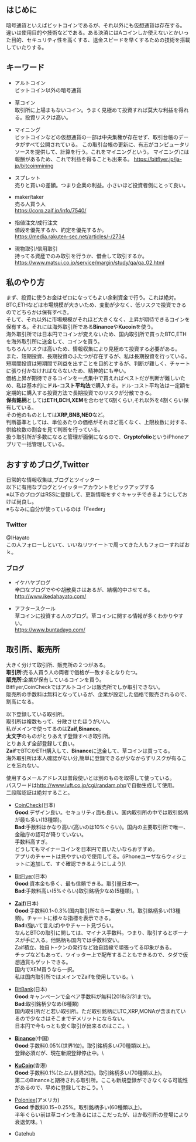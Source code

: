 ## はじめに
暗号通貨といえばビットコインであるが、それ以外にも仮想通貨は存在する。
違いは使用目的や技術などである。ある決済にはAコインしか使えないとかいった目的、セキュリティ性を高くする、送金スピードを早くするための技術を搭載していたりする。

## キーワード
- アルトコイン\
ビットコイン以外の暗号通貨

- 草コイン\
取引所に上場まもないコイン。うまく見極めて投資すれば莫大な利益を得れる。投資リスクは高い。

- マイニング\
ビットコインなどの仮想通貨の一部は中央集権が存在せず、取引台帳のデータがすべて公開されている。
この取引台帳の更新に、有志がコンピュータリソースを提供して、計算を行う。これをマイニングという。
マイニングには報酬があるため、これで利益を得ることも出来る。
<https://bitflyer.jp/ja-jp/bitcoinmining>

- スプレット\
売りと買いの差額。つまり企業の利益。小さいほど投資者側にとって良い。

- maker/taker\
売る人買う人\
<https://corp.zaif.jp/info/7540/>

- 指値注文/成行注文\
値段を優先するか、約定を優先するか。\
<https://media.rakuten-sec.net/articles/-/2734>

- 現物取引/信用取引\
持ってる資産でのみ取引を行うか、借金して取引するか。\
<https://www.matsui.co.jp/service/margin/study/qa/qa_02.html>

## 私のやり方
まず、投資に使うお金はゼロになってもよい余剰資金で行う。これは絶対。\
BTC,ETHなどは市場規模が大きいため、変動が少なく、低リスクで投資できるのでどちらかは保有すべき。\
そして、それ以外に市場規模がそれほど大きくなく、上昇が期待できるコインを保有する。それには海外取引所である**Binance**や**Kucoin**を使う。\
海外取引所では日本円でコインが変えないため、国内取引所で買ったBTC,ETHを海外取引所に送金して、コインを買う。\
もちろんリスクは高いため、情報収集により見極めて投資する必要がある。\
また、短期投資、長期投資のふたつが存在するが、私は長期投資を行っている。短期間投資は短期間で利益を出すことを目的とするが、判断が難しく、チャートに張り付かなければならないため、精神的にも辛い。\
価格上昇が期待できるコインを一点集中で買えればベストだが判断が難しいため、私は基本的に**ドル-コスト平均法**で購入する。ドル-コスト平均法は一定額を定期的に購入する投資方法で長期投資でのリスクが分散できる。\
**保有銘柄**としては**ETH,BCH,XEM**を合わせて6割くらい,それ以外を4割くらい保有している。\
その他のものとしては**XRP,BNB,NEO**など。\
判断基準としては、単位あたりの価格がそれほど高くなく、上限枚数に対する、供給枚数の割合を見て判断を行っている。\
扱う取引所が多数になると管理が面倒になるので、**Cryptofolio**というiPhoneアプリで一括管理している。

## おすすめブログ,Twitter
日常的な情報収集は,ブログとツイッター\
以下に有用なブログとツイッターアカウントをピックアップする\
※以下のブログはRSSに登録して、更新情報をすぐキャッチできるようにしておけば尚良し。\
※ちなみに自分が使っているのは「Feeder」

### Twitter
@IHayato\
この人フォローしといて、いいねリツイートで周ってきた人もフォローすればおｋ。

### ブログ

- イケハヤブログ\
辛口なブログでやや胡散臭さはあるが、結構的中させてる。\
<http://www.ikedahayato.com/>

- アフタースクール\
草コインに投資する人のブログ。草コインに関する情報が多くわかりやすい。\
<https://www.buntadayo.com/>

## 取引所、販売所
大きく分けて取引所、販売所の２つがある。\
**取引所**:売る人買う人の両者で価格が一致するとなりたつ。\
**販売所**:企業が保有しているコインを買う。\
Bitflyer,CoinCheckではアルトコインは販売所でしか取引できない。\
販売所の手数料は無料となっているが、企業が設定した価格で販売されるので、割高になる。

以下登録している取引所。\
取引所は複数もって、分散させたほうがいい。\
私がメインで使ってるのは**Zaif**,**Binance**。\
**太文字**のものがとりあえず登録すべき取引所。\
とりあえず全部登録して良い。\
**Zaif**でBTCかETH購入して、**Binance**に送金して、草コインは買ってる。\
海外取引所は本人確認がない分,簡単に登録できるが少なからずリスクが有ることを忘れない。

使用するメールアドレスは普段使いとは別のものを取得して使っている。\
パスワードは<http://www.luft.co.jp/cgi/randam.php>で自動生成して使用。\
二段階認証は絶対すること。

- [CoinCheck](https://coincheck.com/?c=omKhaEDijKI)(日本)\
**Good**:デザイン良い。セキュリティ面も良い。国内取引所の中では取引銘柄が最も多い(13種類)。\
**Bad**:手数料はかなり高い(高いのは10%ぐらい)。国内の主要取引所で唯一、金融庁の認可が降りていない。\
手数料高すぎ。\
どうしてもマイナーコインを日本円で買いたいならおすすめ。\
アプリのチャートは見やすいので使用してる。(iPhoneユーザならウィジェットに追加して、すぐ確認できるようにしよう)\

- [BitFlyer](https://bitflyer.jp?bf=zoqsfwul)(日本)\
**Good**:資本金も多く、最も信頼できる。取引量日本一。\
**Bad**:手数料高い(5%ぐらい)取引銘柄少なめ(5種類)。\


- [**Zaif**](https://zaif.jp?ac=4xubqyxuc0)(日本)\
**Good**:手数料0.1~0.3%(国内取引所なら一番安い..?)。取引銘柄多い(13種類)。チャートに様々な指標を表示できる。\
**Bad**:(強いて言えば)ややチャート見づらい。\
なんとBTCの取引に関しては、マイナス手数料。つまり、取引するとボーナスが手に入る。他銘柄も国内では手数料安い。\
Zaif積立、独自ト-クンの発行など独自路線で頑張ってる印象がある。\
チップなどもあって、ツイッター上で配布することもできるので、タダで仮想通貨もゲットできる。\
国内でXEM買うなら一択。\
私は国内取引所ではメインでZaifを使用している。\


- [BitBank](https://bitbank.cc)(日本)\
**Good**:キャンペーンで全ペア手数料が無料(2018/3/31まで)。\
**Bad**:取引銘柄少なめ(6種類)\
国内取引所だと若い取引所。ただ取引銘柄にLTC,XRP,MONAが含まれているので少なさはそこまでデメリットにならない。\
日本円で今もっとも安く取引が出来るのはここ。\


- [**Binance**](https://www.binance.com/?ref=16812275)(中国)\
**Good**:手数料0.05%(世界1位)。取引銘柄多い(70種類以上)。\
登録必須だが、現在新規登録停止中。\



- [**KuCoin**](https://www.kucoin.com/#/?r=28HH3)(香港)\
**Good**:手数料0.1%(たぶん世界2位)。取引銘柄多い(70種類以上)。\
第二のBinanceと期待される取引所。ここも新規登録ができなくなる可能性があるので、早めに登録しておこう。\

- [Poloniex](https://poloniex.com)(アメリカ)\
**Good**:手数料0.15~0.25%。取引銘柄多い(60種類以上)。\
半年ぐらい前は草コインを漁るにはここだったが、ほか取引所の登場により衰退気味。\

- Gatehub
